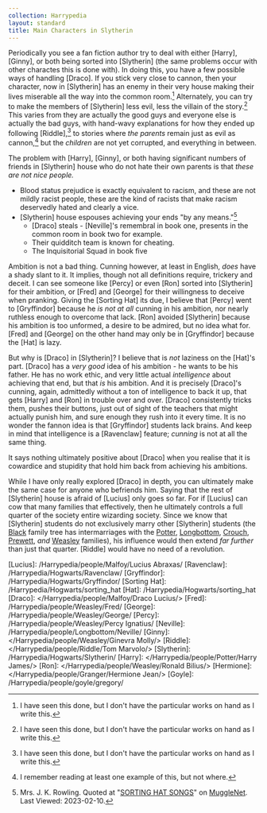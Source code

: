```yaml
---
collection: Harrypedia
layout: standard
title: Main Characters in Slytherin
---
```


Periodically you see a fan fiction author try to deal with either [Harry],
[Ginny], or both being sorted into [Slytherin] (the same problems occur with other charactes this is done with). In doing this, you have a
few possible ways of handling [Draco]. If you stick very close to cannon, then
your character, now in [Slytherin] has an enemy in their very house making
their lives miserable all the way into the common room.[^230210-1]
Alternately, you can try to make the members of [Slytherin] less evil, less
the villain of the story.[^230210-2] This varies from they are actually the
good guys and everyone else is actually the bad guys, with hand-wavy
explanations for how they ended up following [Riddle],[^230210-2] to stories
where _the parents_ remain just as evil as cannon,[^230210-3] but the
_children_ are not yet corrupted, and everything in between.

The problem with [Harry], [Ginny], or both having significant numbers of
friends in [Slytherin] house who do not hate their own parents is that _these
are not nice people._

- Blood status prejudice is exactly equivalent to racism, and these are not
  mildly racist people, these are the kind of racists that make racism
  deservedly hated and clearly a vice.
- [Slytherin] house espouses achieving your ends "by any means."[^230210-4]
  - [Draco] steals - [Neville]'s remembral in book one, presents in the common room in book two for example.
  - Their quidditch team is known for cheating.
  - The Inquisitorial Squad in book five

Ambition is not a bad thing. Cunning however, at least in English, _does_ have
a shady slant to it. It implies, though not all definitions require, trickery
and deceit. I can see someone like [Percy] or even [Ron] sorted into
[Slytherin] for their ambition, or [Fred] and [George] for their
willingness to deceive when pranking. Giving the [Sorting Hat] its due, I
believe that [Percy] went to [Gryffindor] because he _is not at all_
cunning in his ambition, nor nearly ruthless enough to overcome that lack.
[Ron] avoided [Slytherin] because his ambition is too unformed, a desire to
be admired, but no idea what for. [Fred] and [George] on the other hand
may only be in [Gryffindor] because the [Hat] is lazy.

But why is [Draco] in [Slytherin]? I believe that is _not_ laziness on the
[Hat]'s part. [Draco] has a _very good_ idea of his ambition - he wants to
be his father. He has no work ethic, and very little actual _intelligence_
about achieving that end, but that _is_ his ambition. And it is precisely
[Draco]'s cunning, again, admittedly without a ton of intelligence to back it
up, that gets [Harry] and [Ron] in trouble over and over. [Draco]
consistently tricks them, pushes their buttons, just out of sight of the
teachers that might actually punish him, and sure enough they rush into it
every time. It is no wonder the fannon idea is that [Gryffindor] students
lack brains. And keep in mind that intelligence is a [Ravenclaw] feature;
_cunning_ is not at all the same thing.

It says nothing ultimately positive about [Draco] when you realise that it is
cowardice and stupidity that hold him back from achieving his ambitions.

While I have only really explored [Draco] in depth, you can ultimately make
the same case for anyone who befriends him. Saying that the rest of
[Slytherin] house is afraid of [Lucius] only goes so far. For if
[Lucius] can cow that many families that effectively, then he ultimately
controls a full quarter of the society entire wizarding society. Since we
know that [Slytherin] students do not exclusively marry other [Slytherin]
students (the [Black] family tree has intermarriages with the [Potter],
[Longbottom], [Crouch], [Prewett], _and_ [Weasley] families), his
influence would then extend _far further_ than just that quarter. [Riddle]
would have no need of a revolution.

[Potter]: /Harrypedia/people/Potter/
[Longbottom]: /Harrypedia/people/Longbottom/
[Crouch]: /Harrypedia/people/Crouch/
[Black]: /Harrypedia/people/Black/
[Prewett]: /Harrypedia/people/Prewett/
[Weasley]: /Harrypedia/people/Weasley/
[Lucius]: /Harrypedia/people/Malfoy/Lucius Abraxas/
[Ravenclaw]: /Harrypedia/Hogwarts/Ravenclaw/
[Gryffindor]: /Harrypedia/Hogwarts/Gryffindor/
[Sorting Hat]: /Harrypedia/Hogwarts/sorting_hat
[Hat]: /Harrypedia/Hogwarts/sorting_hat
[Draco]: </Harrypedia/people/Malfoy/Draco Lucius/>
[Fred]: /Harrypedia/people/Weasley/Fred/
[George]: /Harrypedia/people/Weasley/George/
[Percy]: /Harrypedia/people/Weasley/Percy Ignatius/
[Neville]: /Harrypedia/people/Longbottom/Neville/
[Ginny]: </Harrypedia/people/Weasley/Ginevra Molly/>
[Riddle]: </Harrypedia/people/Riddle/Tom Marvolo/>
[Slytherin]: /Harrypedia/Hogwarts/Slytherin/
[Harry]: </Harrypedia/people/Potter/Harry James/>
[Ron]: </Harrypedia/people/Weasley/Ronald Bilius/>
[Hermione]: </Harrypedia/people/Granger/Hermione Jean/>
[Goyle]: /Harrypedia/people/goyle/gregory/

[^230210-3]: I remember reading at least one example of this, but not where.

[^230210-4]: Mrs. J. K. Rowling. Quoted at "[SORTING HAT SONGS]" on [MuggleNet]. Last Viewed: 2023-02-10.

[SORTING HAT SONGS]: https://www.mugglenet.com/harry-potter/little-things-harry-potter/sorting-hat-songs/
[MuggleNet]: https://www.mugglenet.com

[^230210-1]: I have seen this done, but I don't have the particular works on hand as I write this.

[^230210-2]: I have seen this done, but I don't have the particular works on hand as I write this.
